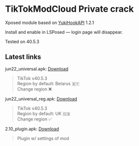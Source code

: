 # TikTokModCloud Private crack

Xposed module based on [YukiHookAPI](https://github.com/HighCapable/YukiHookAPI) 1.2.1

Install and enable in LSPosed — login page will disappear.

Tested on 40.5.3

## Latest links

jun22_universal.apk: [Download](https://pixeldrain.com/u/HNwdkykz)  
> TikTok v40.5.3  
Region by default: Belarus 🇧🇾  
Change region ❌

jun22_universal_reg.apk: [Download](https://pixeldrain.com/u/KHM64yyh)  
> TikTok v40.5.3  
Region by default: UK 🇬🇧  
Change region ✅

2.10_plugin.apk: [Download](https://pixeldrain.com/u/GVsjrSC2)  
> Plugin w/ settings of mod
